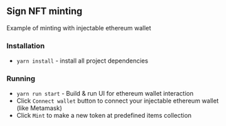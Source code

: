 ## Sign NFT minting

Example of minting with injectable ethereum wallet

### Installation

- `yarn install` - install all project dependencies

### Running

- `yarn run start` - Build & run UI for ethereum wallet interaction
- Click `Connect wallet` button to connect your injectable ethereum wallet (like Metamask)
- Click `Mint` to make a new token at predefined items collection